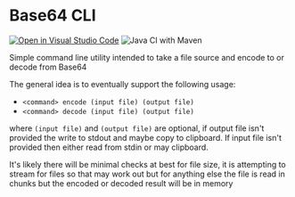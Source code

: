 # Base64 CLI

[![Open in Visual Studio Code](https://open.vscode.dev/badges/open-in-vscode.svg)](https://open.vscode.dev/tsmoreland/base64.java)
![Java CI with Maven](https://github.com/tsmoreland/base64.java/workflows/Java%20CI%20with%20Maven/badge.svg)

Simple command line utility intended to take a file source and encode to or decode from Base64

The general idea is to eventually support the following usage:

- ```<command> encode (input file) (output file)``` 
- ```<command> decode (input file) (output file)```

where ```(input file)``` and ```(output file)``` are optional, 
if output file isn't provided the write to stdout and maybe copy to clipboard.
If input file isn't provided then either read from stdin or may clipboard.

It's likely there will be minimal checks at best for file size, it is attempting to stream for files so that may work out but for anything else the file is read in chunks but the encoded or decoded result will be in memory
